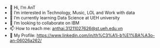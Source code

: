 - 👋 Hi, I’m AnT
- 👀 I’m interested in Technology, Music, LOL and Work with data
- 🌱 I’m currently learning Data Science at UEH university
- 💞️ I’m looking to collaborate on IBM
- 📫 How to reach me: anthai.31211027626@st.ueh.edu.vn
- 👀 My Profile: https://www.linkedin.com/in/th%C3%A1i-b%E1%BA%A3o-an-06026a262/
